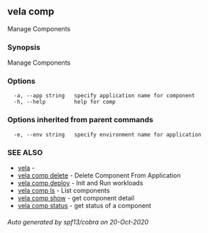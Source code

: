 ## vela comp

Manage Components

### Synopsis

Manage Components

### Options

```
  -a, --app string   specify application name for component
  -h, --help         help for comp
```

### Options inherited from parent commands

```
  -e, --env string   specify environment name for application
```

### SEE ALSO

* [vela](vela.md)	 - 
* [vela comp delete](vela_comp_delete.md)	 - Delete Component From Application
* [vela comp deploy](vela_comp_deploy.md)	 - Init and Run workloads
* [vela comp ls](vela_comp_ls.md)	 - List components
* [vela comp show](vela_comp_show.md)	 - get component detail
* [vela comp status](vela_comp_status.md)	 - get status of a component

###### Auto generated by spf13/cobra on 20-Oct-2020
